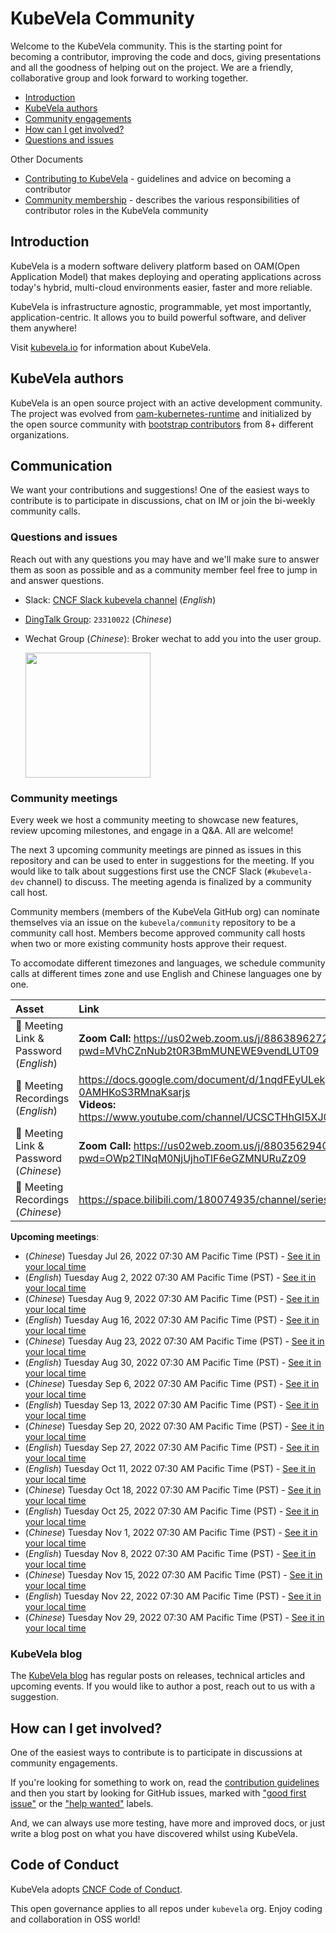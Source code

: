 # KubeVela Community

Welcome to the KubeVela community. This is the starting point for becoming a contributor, improving the code and docs, giving presentations and all the goodness of helping out on the project. We are a friendly, collaborative group and look forward to working together.

- [Introduction](#introduction)
- [KubeVela authors](#kubevela-authors)
- [Community engagements](#community-meetings)
- [How can I get involved?](#how-can-i-get-involved)
- [Questions and issues](#questions-and-issues)

Other Documents

- [Contributing to KubeVela](https://kubevela.io/docs/contributor/overview) - guidelines and advice on becoming a contributor
- [Community membership](community-membership.md) - describes the various responsibilities of contributor roles in the KubeVela community

## Introduction

KubeVela is a modern software delivery platform based on OAM(Open Application Model) that makes deploying and operating applications across today's hybrid, multi-cloud environments easier, faster and more reliable.

KubeVela is infrastructure agnostic, programmable, yet most importantly, application-centric. It allows you to build powerful software, and deliver them anywhere!

Visit [kubevela.io](https://kubevela.io/) for information about KubeVela.

## KubeVela authors

KubeVela is an open source project with an active development community. The project was evolved from [oam-kubernetes-runtime](https://github.com/crossplane/oam-kubernetes-runtime) and initialized by the open source community with [bootstrap contributors](https://github.com/kubevela/community/blob/main/OWNERS.md#bootstrap-contributors) from 8+ different organizations.

## Communication

We want your contributions and suggestions! One of the easiest ways to contribute is to participate in discussions, chat on IM or join the bi-weekly community calls.

### Questions and issues

Reach out with any questions you may have and we'll make sure to answer them as soon as possible and as a community member feel free to jump in and answer questions.

- Slack:  [CNCF Slack kubevela channel](https://cloud-native.slack.com/archives/C01BLQ3HTJA) (*English*)
- [DingTalk Group](https://page.dingtalk.com/wow/dingtalk/act/en-home): `23310022` (*Chinese*)
- Wechat Group (*Chinese*): Broker wechat to add you into the user group.
 
  <img src="https://static.kubevela.net/images/barnett-wechat.jpg" width="200" />

### Community meetings

Every week we host a community meeting to showcase new features, review upcoming milestones, and engage in a Q&A. All are welcome!

The next 3 upcoming community meetings are pinned as issues in this repository and can be used to enter in suggestions for the meeting. If you would like to talk about suggestions first use the CNCF Slack (`#kubevela-dev` channel) to discuss. The meeting agenda is finalized by a community call host.

Community members (members of the KubeVela GitHub org) can nominate themselves via an issue on the `kubevela/community` repository to be a community call host. Members become approved community call hosts when two or more existing community hosts approve their request.

To accomodate different timezones and languages, we schedule community calls at different times zone and use English and Chinese languages one by one.

| Asset | Link        |
|:-----------|:------------|
| 🔗 Meeting Link & Password (*English*) | **Zoom Call:** https://us02web.zoom.us/j/88638962723?pwd=MVhCZnNub2t0R3BmMUNEWE9vendLUT09
| 🎥 Meeting Recordings (*English*) | https://docs.google.com/document/d/1nqdFEyULekyksFHtFvgvFAYE-0AMHKoS3RMnaKsarjs <br> **Videos:** https://www.youtube.com/channel/UCSCTHhGI5XJ0SEhDHVakPAA/videos
| 🔗 Meeting Link & Password (*Chinese*) | **Zoom Call:** https://us02web.zoom.us/j/88035629406?pwd=OWp2TlNqM0NjUjhoTlF6eGZMNURuZz09
| 🎥 Meeting Recordings (*Chinese*) | https://space.bilibili.com/180074935/channel/seriesdetail?sid=1842207


**Upcoming meetings**:

- (*Chinese*) Tuesday Jul 26, 2022 07:30 AM Pacific Time (PST) - [See it in your local time](https://www.timeanddate.com/worldclock/fixedtime.html?iso=20220726T0730&p1=234)
- (*English*) Tuesday Aug 2, 2022 07:30 AM Pacific Time (PST) - [See it in your local time](https://www.timeanddate.com/worldclock/fixedtime.html?iso=20220802T0730&p1=234)
- (*Chinese*) Tuesday Aug 9, 2022 07:30 AM Pacific Time (PST) - [See it in your local time](https://www.timeanddate.com/worldclock/fixedtime.html?iso=20220809T0730&p1=234)
- (*English*) Tuesday Aug 16, 2022 07:30 AM Pacific Time (PST) - [See it in your local time](https://www.timeanddate.com/worldclock/fixedtime.html?iso=20220816T0730&p1=234)
- (*Chinese*) Tuesday Aug 23, 2022 07:30 AM Pacific Time (PST) - [See it in your local time](https://www.timeanddate.com/worldclock/fixedtime.html?iso=20220823T0730&p1=234)
- (*English*) Tuesday Aug 30, 2022 07:30 AM Pacific Time (PST) - [See it in your local time](https://www.timeanddate.com/worldclock/fixedtime.html?iso=20220830T0730&p1=234)
- (*Chinese*) Tuesday Sep 6, 2022 07:30 AM Pacific Time (PST) - [See it in your local time](https://www.timeanddate.com/worldclock/fixedtime.html?iso=20220906T0730&p1=234)
- (*English*) Tuesday Sep 13, 2022 07:30 AM Pacific Time (PST) - [See it in your local time](https://www.timeanddate.com/worldclock/fixedtime.html?iso=20220913T0730&p1=234)
- (*Chinese*) Tuesday Sep 20, 2022 07:30 AM Pacific Time (PST) - [See it in your local time](https://www.timeanddate.com/worldclock/fixedtime.html?iso=20220920T0730&p1=234)
- (*English*) Tuesday Sep 27, 2022 07:30 AM Pacific Time (PST) - [See it in your local time](https://www.timeanddate.com/worldclock/fixedtime.html?iso=20220927T0730&p1=234)
- (*English*) Tuesday Oct 11, 2022 07:30 AM Pacific Time (PST) - [See it in your local time](https://www.timeanddate.com/worldclock/fixedtime.html?iso=20221011T0730&p1=234)
- (*Chinese*) Tuesday Oct 18, 2022 07:30 AM Pacific Time (PST) - [See it in your local time](https://www.timeanddate.com/worldclock/fixedtime.html?iso=20221018T0730&p1=234)
- (*English*) Tuesday Oct 25, 2022 07:30 AM Pacific Time (PST) - [See it in your local time](https://www.timeanddate.com/worldclock/fixedtime.html?iso=20221025T0730&p1=234)
- (*Chinese*) Tuesday Nov 1, 2022 07:30 AM Pacific Time (PST) - [See it in your local time](https://www.timeanddate.com/worldclock/fixedtime.html?iso=20221101T0730&p1=234)
- (*English*) Tuesday Nov 8, 2022 07:30 AM Pacific Time (PST) - [See it in your local time](https://www.timeanddate.com/worldclock/fixedtime.html?iso=2022110813T0730&p1=234)
- (*Chinese*) Tuesday Nov 15, 2022 07:30 AM Pacific Time (PST) - [See it in your local time](https://www.timeanddate.com/worldclock/fixedtime.html?iso=20221115T0730&p1=234)
- (*English*) Tuesday Nov 22, 2022 07:30 AM Pacific Time (PST) - [See it in your local time](https://www.timeanddate.com/worldclock/fixedtime.html?iso=20221122T0730&p1=234)
- (*Chinese*) Tuesday Nov 29, 2022 07:30 AM Pacific Time (PST) - [See it in your local time](https://www.timeanddate.com/worldclock/fixedtime.html?iso=20221129T0730&p1=234)


### KubeVela blog

The [KubeVela blog](https://kubevela.io/blog) has regular posts on releases, technical articles and upcoming events. If you would like to author a post, reach out to us with a suggestion. 

## How can I get involved?

One of the easiest ways to contribute is to participate in discussions at community engagements.

If you're looking for something to work on, read the [contribution guidelines](https://kubevela.io/docs/contributor/overview) and then you start by looking for GitHub issues, marked with ["good first issue"](https://github.com/kubevela/kubevela/issues?q=is%3Aissue+is%3Aopen+label%3A%22good+first+issue%22) or the ["help wanted"](https://github.com/kubevela/kubevela/issues?q=is%3Aissue+is%3Aopen+label%3A%22help+wanted%22) labels.

And, we can always use more testing, have more and improved docs, or just write a blog post on what you have discovered whilst using KubeVela.

## Code of Conduct

KubeVela adopts [CNCF Code of Conduct](https://github.com/cncf/foundation/blob/master/code-of-conduct.md).

This open governance applies to all repos under `kubevela` org. Enjoy coding and collaboration in OSS world!
